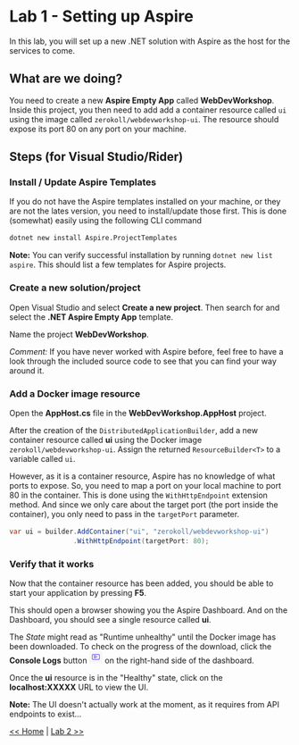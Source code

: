 # Lab 1 - Setting up Aspire

In this lab, you will set up a new .NET solution with Aspire as the host for the services to come.

## What are we doing?

You need to create a new __Aspire Empty App__ called __WebDevWorkshop__. Inside this project, you then need to add add a container resource called `ui` using the image called `zerokoll/webdevworkshop-ui`. The resource should expose its port 80 on any port on your machine.

## Steps (for Visual Studio/Rider)

### Install / Update Aspire Templates

If you do not have the Aspire templates installed on your machine, or they are not the lates version, you need to install/update those first. This is done (somewhat) easily using the following CLI command

```bash
dotnet new install Aspire.ProjectTemplates
```

__Note:__ You can verify successful installation by running `dotnet new list aspire`. This should list a few templates for Aspire projects.

### Create a new solution/project

Open Visual Studio and select __Create a new project__. Then search for and select the __.NET Aspire Empty App__ template.

Name the project __WebDevWorkshop__.

_Comment:_ If you have never worked with Aspire before, feel free to have a look through the included source code to see that you can find your way around it.

### Add a Docker image resource

Open the __AppHost.cs__ file in the __WebDevWorkshop.AppHost__ project. 

After the creation of the `DistributedApplicationBuilder`, add a new container resource called __ui__ using the Docker image `zerokoll/webdevworkshop-ui`. Assign the returned `ResourceBuilder<T>` to a variable called `ui`.

However, as it is a container resource, Aspire has no knowledge of what ports to expose. So, you need to map a port on your local machine to port 80 in the container. This is done using the `WithHttpEndpoint` extension method. And since we only care about the target port (the port inside the container), you only need to pass in the `targetPort` parameter.

```csharp
var ui = builder.AddContainer("ui", "zerokoll/webdevworkshop-ui")
                .WithHttpEndpoint(targetPort: 80);
```

### Verify that it works

Now that the container resource has been added, you should be able to start your application by pressing __F5__.

This should open a browser showing you the Aspire Dashboard. And on the Dashboard, you should see a single resource called __ui__.

The _State_ might read as "Runtime unhealthy" until the Docker image has been downloaded. To check on the progress of the download, click the __Console Logs__ button ![](resources/console-logs-button.png) on the right-hand side of the dashboard.

Once the __ui__ resource is in the "Healthy" state, click on the __localhost:XXXXX__ URL to view the UI.

__Note:__ The UI doesn't actually work at the moment, as it requires from API endpoints to exist...

[<< Home](./readme.md) | [Lab 2 >>](./lab2.md)
